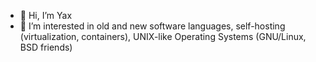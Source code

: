 - 👋 Hi, I’m Yax
- 👀 I’m interested in old and new software languages, self-hosting (virtualization, containers), UNIX-like Operating Systems (GNU/Linux, BSD friends)

<!---
kianby/kianby is a ✨ special ✨ repository because its `README.md` (this file) appears on your GitHub profile.
You can click the Preview link to take a look at your changes.
--->
